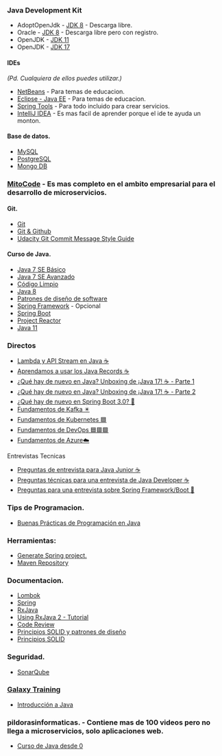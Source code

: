 ### Java Development Kit
* AdoptOpenJdk - [JDK 8](https://adoptopenjdk.net/?variant=openjdk8&jvmVariant=hotspot) - Descarga libre.
* Oracle - [JDK 8](https://www.oracle.com/java/technologies/javase/javase-jdk8-downloads.html) - Descarga libre pero con registro.
* OpenJDK - [JDK 11](https://jdk.java.net/java-se-ri/11-MR2)
* OpenJDK - [JDK 17](https://jdk.java.net/java-se-ri/17)

#### IDEs 
*(Pd. Cualquiera de ellos puedes utilizar.)*
* [NetBeans](https://netbeans.org/downloads/old/8.2/) - Para temas de educacion.
* [Eclipse - Java EE](https://www.eclipse.org/downloads/packages/) - Para temas de educacion.
* [Spring Tools](https://spring.io/tools) - Para todo incluido para crear servicios.
* [IntelliJ IDEA](https://www.jetbrains.com/es-es/idea/) - Es mas facil de aprender porque el ide te ayuda un monton.

#### Base de datos.
* [MySQL](https://dev.mysql.com/downloads/workbench/)
* [PostgreSQL](https://www.postgresql.org/)
* [Mongo DB](https://www.mongodb.com/try/download/community)

### [MitoCode](https://mitocode.com/) - Es mas completo en el ambito empresarial para el desarrollo de microservicios.

#### Git.
* [Git](https://git-scm.com/)
* [Git & Github](https://www.youtube.com/playlist?list=PLvimn1Ins-43-1sXQmGZPWLjNjPyGNi0R)
* [Udacity Git Commit Message Style Guide](https://udacity.github.io/git-styleguide/)

#### Curso de Java.
* [Java 7 SE Básico](https://www.youtube.com/playlist?list=PLvimn1Ins-42o8Ms1G2SuRloD01nnXn31)
* [Java 7 SE Avanzado](https://www.youtube.com/playlist?list=PLvimn1Ins-43qPXR3gBcxwe7tydxZtsON)
* [Código Limpio](https://www.youtube.com/watch?v=WrbDaqKyhP4&t=616s)
* [Java 8](https://www.youtube.com/playlist?list=PLvimn1Ins-419yVe5iPfiXrg4mZJl5kLS)
* [Patrones de diseño de software](https://www.youtube.com/playlist?list=PLvimn1Ins-41Uiugt1WbpyFo1XT1WOquL)
* [Spring Framework](https://www.youtube.com/playlist?list=PLvimn1Ins-40CImsffjCkv_TrKzYiB1gb) - Opcional
* [Spring Boot](https://www.youtube.com/playlist?list=PLvimn1Ins-40wR4PC-YtTQ5TKt3vRrVwl)
* [Project Reactor](https://www.youtube.com/playlist?list=PLvimn1Ins-41pwh18gh_ZkxPOkrEEhXz6)
* [Java 11](https://www.youtube.com/playlist?list=PLvimn1Ins-41uwtb28Jj0Aw4gKV6FGsyH)

### Directos
* [Lambda y API Stream en Java ☕](https://www.youtube.com/watch?v=U5oOdNG2XQY)
* [Aprendamos a usar los Java Records ☕](https://www.youtube.com/watch?v=4i9ga5xJ72Y)
* [¿Qué hay de nuevo en Java? Unboxing de ¡Java 17! ☕ - Parte 1
](https://www.youtube.com/watch?v=1u4Krc6mhyo)
* [¿Qué hay de nuevo en Java? Unboxing de ¡Java 17! ☕ - Parte 2](https://www.youtube.com/watch?v=aYIDl4U_jhI)
* [¿Qué hay de nuevo en Spring Boot 3.0? 🍃](https://www.youtube.com/watch?v=h_SvzGzuezc)
* [Fundamentos de Kafka ✴️](https://www.youtube.com/watch?v=2XoDtzfz_MU)
* [Fundamentos de Kubernetes 🟦](https://www.youtube.com/watch?v=CnhxjKLCBU4)
* [Fundamentos de DevOps 🟦🟥🟩](https://www.youtube.com/watch?v=g_W9G3V8oqs)
* [Fundamentos de Azure☁️](https://www.youtube.com/watch?v=hQmkP5gVz7s)

Entrevistas Tecnicas

* [Preguntas de entrevista para Java Junior ☕](https://www.youtube.com/watch?v=sWgdVwpTQfQ)
* [Preguntas técnicas para una entrevista de Java Developer ☕](https://www.youtube.com/watch?v=_tco4HJY6Yw&t=1s)
* [Preguntas para una entrevista sobre Spring Framework/Boot 🍃](https://www.youtube.com/watch?v=DCbAm1NZ1zc)

### Tips de Programacion.
* [Buenas Prácticas de Programación en Java](https://www.youtube.com/watch?v=aCxUVpDY220)

### Herramientas:
* [Generate Spring project.](https://start.spring.io/)
* [Maven Repository](https://mvnrepository.com/)

### Documentacion.
* [Lombok](https://projectlombok.org/)
* [Spring](https://spring.io/)
* [RxJava](http://reactivex.io/)
* [Using RxJava 2 - Tutorial](https://www.vogella.com/tutorials/RxJava/article.html)
* [Code Review](https://developerexperience.io/practices/code-review)
* [Principios SOLID y patrones de diseño](https://www.oscarblancarteblog.com/2018/08/15/principios-solid-patrones-diseno/)
* [Principios SOLID](https://medium.com/@ricartfe/principios-solid-89213a854528)

### Seguridad.
* [SonarQube](https://www.sonarqube.org/)

### [Galaxy Training](https://galaxy.edu.pe/portal/)
* [Introducción a Java](https://www.youtube.com/watch?v=MjRh3bIRR38)

### pildorasinformaticas. - Contiene mas de 100 videos pero no llega a microservicios, solo aplicaciones web.
* [Curso de Java desde 0](https://www.youtube.com/playlist?list=PLU8oAlHdN5BktAXdEVCLUYzvDyqRQJ2lk)
